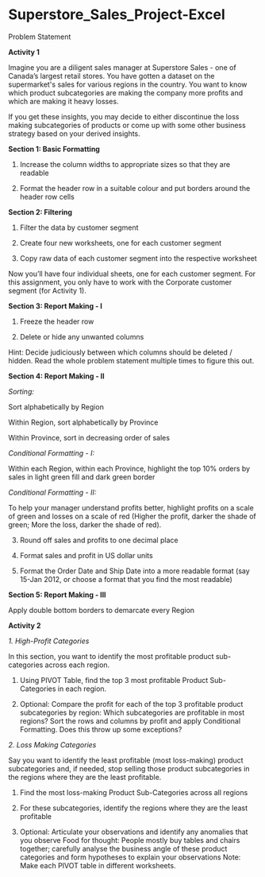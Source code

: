 # Superstore_Sales_Project-Excel

Problem Statement

**Activity 1**

Imagine you are a diligent sales manager at Superstore Sales - one of Canada’s largest retail stores. You have gotten a dataset on the supermarket's sales for various regions in the country. You want to know which product subcategories are making the company more profits and which are making it heavy losses.

If you get these insights, you may decide to either discontinue the loss making subcategories of products or come up with some other business strategy based on your derived insights.


**Section 1: Basic Formatting**
1) Increase the column widths to appropriate sizes so that they are readable

2) Format the header row in a suitable colour and put borders around the header row cells

**Section 2: Filtering**

1) Filter the data by customer segment

2) Create four new worksheets, one for each customer segment

3) Copy raw data of each customer segment into the respective worksheet

Now you’ll have four individual sheets, one for each customer segment. For this assignment, you only have to work with the Corporate customer segment (for Activity 1).


**Section 3: Report Making - I**

1) Freeze the header row

2) Delete or hide any unwanted columns

Hint: Decide judiciously between which columns should be deleted / hidden. Read the whole problem statement multiple times to figure this out.

**Section 4: Report Making - II**

*Sorting:* 

Sort alphabetically by Region

Within Region, sort alphabetically by Province

Within Province, sort in decreasing order of sales

*Conditional Formatting - I:*

Within each Region, within each Province, highlight the top 10% orders by sales in light green fill and dark green border

*Conditional Formatting - II:*

To help your manager understand profits better, highlight profits on a scale of green and losses on a scale of red (Higher the profit, darker the shade of green; More the loss, darker the shade of red).


3) Round off sales and profits to one decimal place

4) Format sales and profit in US dollar units

5) Format the Order Date and Ship Date into a more readable format (say 15-Jan 2012, or choose a format that you find the most readable)

**Section 5: Report Making - III**

Apply double bottom borders to demarcate every Region

**Activity 2**

 
*1. High-Profit Categories*

In this section, you want to identify the most profitable product sub-categories across each region. 

1) Using PIVOT Table, find the top 3 most profitable Product Sub-Categories in each region.
   
2) Optional: Compare the profit for each of the top 3 profitable product subcategories by region:
Which subcategories are profitable in most regions?
Sort the rows and columns by profit and apply Conditional Formatting. Does this throw up some exceptions?

*2. Loss Making Categories*

Say you want to identify the least profitable (most loss-making) product subcategories and, if needed, stop selling those product subcategories in the regions where they are the least profitable.

1) Find the most loss-making Product Sub-Categories across all regions
   
2) For these subcategories, identify the regions where they are the least profitable
   
3) Optional: Articulate your observations and identify any anomalies that you observe
Food for thought: People mostly buy tables and chairs together; carefully analyse the business angle of these product categories and form hypotheses to explain your observations
Note: Make each PIVOT table in different worksheets.
